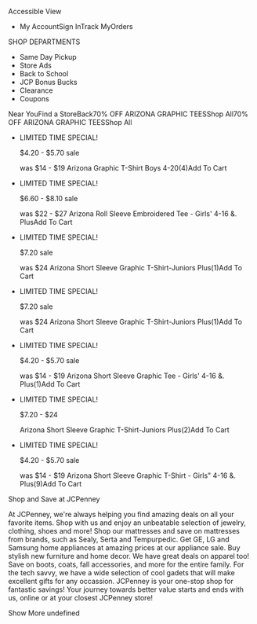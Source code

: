 Accessible View

*   My AccountSign InTrack MyOrders

SHOP DEPARTMENTS

*   Same Day Pickup
*   Store Ads
*   Back to School
*   JCP Bonus Bucks
*   Clearance
*   Coupons

Near YouFind a StoreBack70% OFF ARIZONA GRAPHIC TEESShop All70% OFF ARIZONA GRAPHIC TEESShop All

*   LIMITED TIME SPECIAL!
    
    $4.20 - $5.70 sale
    
    was $14 - $19 Arizona Graphic T-Shirt Boys 4-20(4)Add To Cart
*   LIMITED TIME SPECIAL!
    
    $6.60 - $8.10 sale
    
    was $22 - $27 Arizona Roll Sleeve Embroidered Tee - Girls' 4-16 &. PlusAdd To Cart
*   LIMITED TIME SPECIAL!
    
    $7.20 sale
    
    was $24 Arizona Short Sleeve Graphic T-Shirt-Juniors Plus(1)Add To Cart
*   LIMITED TIME SPECIAL!
    
    $7.20 sale
    
    was $24 Arizona Short Sleeve Graphic T-Shirt-Juniors Plus(1)Add To Cart
*   LIMITED TIME SPECIAL!
    
    $4.20 - $5.70 sale
    
    was $14 - $19 Arizona Short Sleeve Graphic Tee - Girls' 4-16 &. Plus(1)Add To Cart
*   LIMITED TIME SPECIAL!
    
    $7.20 - $24
    
    Arizona Short Sleeve Graphic T-Shirt-Juniors Plus(2)Add To Cart
*   LIMITED TIME SPECIAL!
    
    $4.20 - $5.70 sale
    
    was $14 - $19 Arizona Short Sleeve Graphic T-Shirt - Girls" 4-16 &. Plus(9)Add To Cart

Shop and Save at JCPenney

At JCPenney, we're always helping you find amazing deals on all your favorite items. Shop with us and enjoy an unbeatable selection of jewelry, clothing, shoes and more! Shop our mattresses and save on mattresses from brands, such as Sealy, Serta and Tempurpedic. Get GE, LG and Samsung home appliances at amazing prices at our appliance sale. Buy stylish new furniture and home decor. We have great deals on apparel too! Save on boots, coats, fall accessories, and more for the entire family. For the tech savvy, we have a wide selection of cool gadets that will make excellent gifts for any occassion. JCPenney is your one-stop shop for fantastic savings! Your journey towards better value starts and ends with us, online or at your closest JCPenney store!

Show More undefined